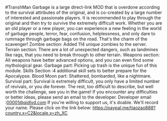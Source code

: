 #TranshMan
Garbage is a large direct-link MOD that is overdone according to the survival attributes of the original, and is co-created by a large number of interested and passionate players. It is recommended to play through the original and then try to survive the extremely difficult work.
Whether you are an old player or a new player, you can experience a new feeling in the world of garbage people, terror, fear, confusion, helplessness, and only dare to rummage through garbage bags on the road.
That's the charm of the scavenger!
Zombie section: Added 114 unique zombies to the server.
Terrain section: There are a lot of unexpected dangers, such as landmines like rags, that you need to break through to other terrain.
Weapons section: All weapons have better advanced options, and you can even find some mythological gear.
Garbage part: Picking up trash is the unique fun of this module.
Skills Section :4 additional skill sets to better prepare for the Apocalypse.
Blood Moon part: Shattered, bombarded, like a nightmare.
Survival part: Survival is extremely difficult, you only have a limited number of revivals, or you die forever.
The rest, too difficult to describe, but well worth the challenge, see you in the game!
If you encounter any difficulties or better ideas, please send an email to the developer.
Developer email :00001@qidlvd.com
If you're willing to support us, it's doable.
We'll record your name.
Please click on the link below:
https://paypal.me/tiaozao888?country.x=C2&locale.x=zh_XC
